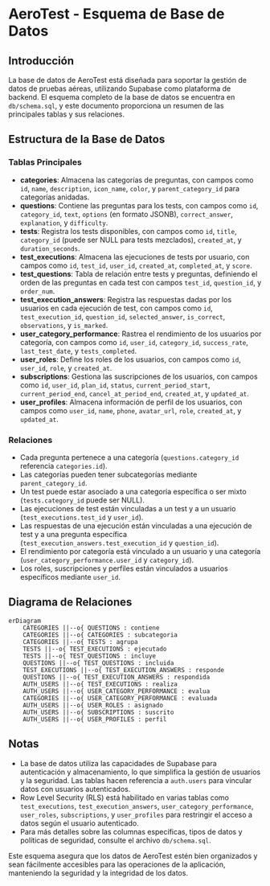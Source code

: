 # AeroTest - Esquema de Base de Datos

## Introducción
La base de datos de AeroTest está diseñada para soportar la gestión de datos de pruebas aéreas, utilizando Supabase como plataforma de backend. El esquema completo de la base de datos se encuentra en `db/schema.sql`, y este documento proporciona un resumen de las principales tablas y sus relaciones.

## Estructura de la Base de Datos

### Tablas Principales
- **categories**: Almacena las categorías de preguntas, con campos como `id`, `name`, `description`, `icon_name`, `color`, y `parent_category_id` para categorías anidadas.
- **questions**: Contiene las preguntas para los tests, con campos como `id`, `category_id`, `text`, `options` (en formato JSONB), `correct_answer`, `explanation`, y `difficulty`.
- **tests**: Registra los tests disponibles, con campos como `id`, `title`, `category_id` (puede ser NULL para tests mezclados), `created_at`, y `duration_seconds`.
- **test_executions**: Almacena las ejecuciones de tests por usuario, con campos como `id`, `test_id`, `user_id`, `created_at`, `completed_at`, y `score`.
- **test_questions**: Tabla de relación entre tests y preguntas, definiendo el orden de las preguntas en cada test con campos `test_id`, `question_id`, y `order_num`.
- **test_execution_answers**: Registra las respuestas dadas por los usuarios en cada ejecución de test, con campos como `id`, `test_execution_id`, `question_id`, `selected_answer`, `is_correct`, `observations`, y `is_marked`.
- **user_category_performance**: Rastrea el rendimiento de los usuarios por categoría, con campos como `id`, `user_id`, `category_id`, `success_rate`, `last_test_date`, y `tests_completed`.
- **user_roles**: Define los roles de los usuarios, con campos como `id`, `user_id`, `role`, y `created_at`.
- **subscriptions**: Gestiona las suscripciones de los usuarios, con campos como `id`, `user_id`, `plan_id`, `status`, `current_period_start`, `current_period_end`, `cancel_at_period_end`, `created_at`, y `updated_at`.
- **user_profiles**: Almacena información de perfil de los usuarios, con campos como `user_id`, `name`, `phone`, `avatar_url`, `role`, `created_at`, y `updated_at`.

### Relaciones
- Cada pregunta pertenece a una categoría (`questions.category_id` referencia `categories.id`).
- Las categorías pueden tener subcategorías mediante `parent_category_id`.
- Un test puede estar asociado a una categoría específica o ser mixto (`tests.category_id` puede ser NULL).
- Las ejecuciones de test están vinculadas a un test y a un usuario (`test_executions.test_id` y `user_id`).
- Las respuestas de una ejecución están vinculadas a una ejecución de test y a una pregunta específica (`test_execution_answers.test_execution_id` y `question_id`).
- El rendimiento por categoría está vinculado a un usuario y una categoría (`user_category_performance.user_id` y `category_id`).
- Los roles, suscripciones y perfiles están vinculados a usuarios específicos mediante `user_id`.

## Diagrama de Relaciones

```mermaid
erDiagram
    CATEGORIES ||--o{ QUESTIONS : contiene
    CATEGORIES ||--o{ CATEGORIES : subcategoria
    CATEGORIES ||--o{ TESTS : agrupa
    TESTS ||--o{ TEST_EXECUTIONS : ejecutado
    TESTS ||--o{ TEST_QUESTIONS : incluye
    QUESTIONS ||--o{ TEST_QUESTIONS : incluida
    TEST_EXECUTIONS ||--o{ TEST_EXECUTION_ANSWERS : responde
    QUESTIONS ||--o{ TEST_EXECUTION_ANSWERS : respondida
    AUTH_USERS ||--o{ TEST_EXECUTIONS : realiza
    AUTH_USERS ||--o{ USER_CATEGORY_PERFORMANCE : evalua
    CATEGORIES ||--o{ USER_CATEGORY_PERFORMANCE : evaluada
    AUTH_USERS ||--o{ USER_ROLES : asignado
    AUTH_USERS ||--o{ SUBSCRIPTIONS : suscrito
    AUTH_USERS ||--o{ USER_PROFILES : perfil
```

## Notas
- La base de datos utiliza las capacidades de Supabase para autenticación y almacenamiento, lo que simplifica la gestión de usuarios y la seguridad. Las tablas hacen referencia a `auth.users` para vincular datos con usuarios autenticados.
- Row Level Security (RLS) está habilitado en varias tablas como `test_executions`, `test_execution_answers`, `user_category_performance`, `user_roles`, `subscriptions`, y `user_profiles` para restringir el acceso a datos según el usuario autenticado.
- Para más detalles sobre las columnas específicas, tipos de datos y políticas de seguridad, consulte el archivo `db/schema.sql`.

Este esquema asegura que los datos de AeroTest estén bien organizados y sean fácilmente accesibles para las operaciones de la aplicación, manteniendo la seguridad y la integridad de los datos. 